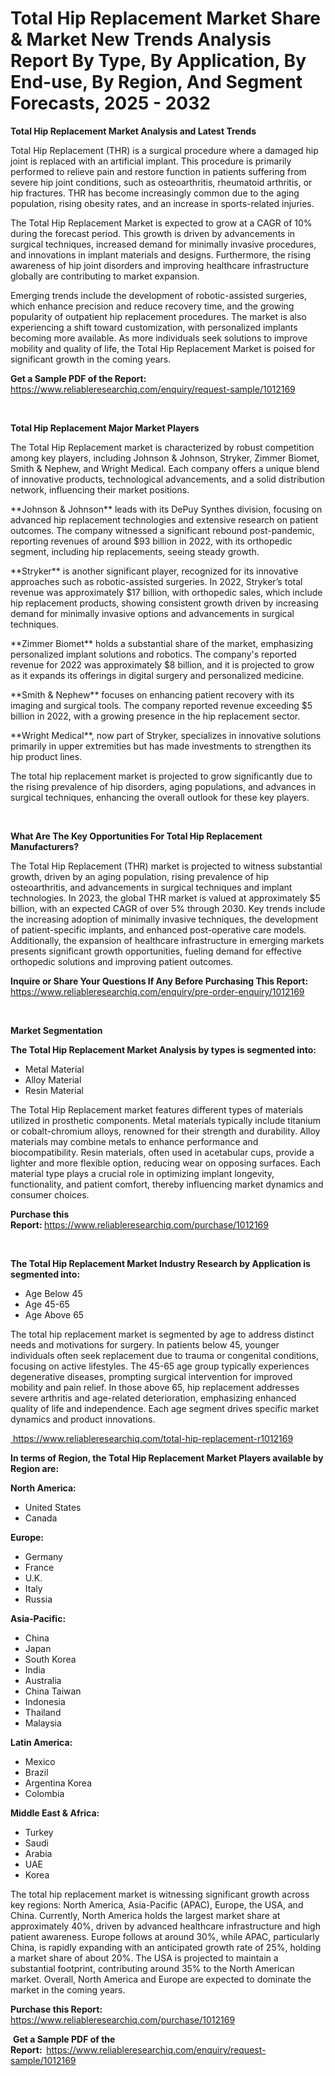 <p><h1>Total Hip Replacement Market Share & Market New Trends Analysis Report By Type, By Application, By End-use, By Region, And Segment Forecasts, 2025 - 2032</h1></p><p><strong>Total Hip Replacement Market Analysis and Latest Trends</strong></p>
<p><p>Total Hip Replacement (THR) is a surgical procedure where a damaged hip joint is replaced with an artificial implant. This procedure is primarily performed to relieve pain and restore function in patients suffering from severe hip joint conditions, such as osteoarthritis, rheumatoid arthritis, or hip fractures. THR has become increasingly common due to the aging population, rising obesity rates, and an increase in sports-related injuries.</p><p>The Total Hip Replacement Market is expected to grow at a CAGR of 10% during the forecast period. This growth is driven by advancements in surgical techniques, increased demand for minimally invasive procedures, and innovations in implant materials and designs. Furthermore, the rising awareness of hip joint disorders and improving healthcare infrastructure globally are contributing to market expansion. </p><p>Emerging trends include the development of robotic-assisted surgeries, which enhance precision and reduce recovery time, and the growing popularity of outpatient hip replacement procedures. The market is also experiencing a shift toward customization, with personalized implants becoming more available. As more individuals seek solutions to improve mobility and quality of life, the Total Hip Replacement Market is poised for significant growth in the coming years.</p></p>
<p><strong>Get a Sample PDF of the Report:&nbsp;</strong> <a href="https://www.reliableresearchiq.com/enquiry/request-sample/1012169?utm_campaign=3261&utm_medium=2&utm_source=Github&utm_content=ia&utm_term=16042025&utm_id=total-hip-replacement">https://www.reliableresearchiq.com/enquiry/request-sample/1012169</a></p>
<p>&nbsp;</p>
<p><strong>Total Hip Replacement Major Market Players</strong></p>
<p><p>The Total Hip Replacement market is characterized by robust competition among key players, including Johnson & Johnson, Stryker, Zimmer Biomet, Smith & Nephew, and Wright Medical. Each company offers a unique blend of innovative products, technological advancements, and a solid distribution network, influencing their market positions.</p><p>**Johnson & Johnson** leads with its DePuy Synthes division, focusing on advanced hip replacement technologies and extensive research on patient outcomes. The company witnessed a significant rebound post-pandemic, reporting revenues of around $93 billion in 2022, with its orthopedic segment, including hip replacements, seeing steady growth.</p><p>**Stryker** is another significant player, recognized for its innovative approaches such as robotic-assisted surgeries. In 2022, Stryker’s total revenue was approximately $17 billion, with orthopedic sales, which include hip replacement products, showing consistent growth driven by increasing demand for minimally invasive options and advancements in surgical techniques.</p><p>**Zimmer Biomet** holds a substantial share of the market, emphasizing personalized implant solutions and robotics. The company's reported revenue for 2022 was approximately $8 billion, and it is projected to grow as it expands its offerings in digital surgery and personalized medicine.</p><p>**Smith & Nephew** focuses on enhancing patient recovery with its imaging and surgical tools. The company reported revenue exceeding $5 billion in 2022, with a growing presence in the hip replacement sector.</p><p>**Wright Medical**, now part of Stryker, specializes in innovative solutions primarily in upper extremities but has made investments to strengthen its hip product lines.</p><p>The total hip replacement market is projected to grow significantly due to the rising prevalence of hip disorders, aging populations, and advances in surgical techniques, enhancing the overall outlook for these key players.</p></p>
<p>&nbsp;</p>
<p><strong>What Are The Key Opportunities For Total Hip Replacement Manufacturers?</strong></p>
<p><p>The Total Hip Replacement (THR) market is projected to witness substantial growth, driven by an aging population, rising prevalence of hip osteoarthritis, and advancements in surgical techniques and implant technologies. In 2023, the global THR market is valued at approximately $5 billion, with an expected CAGR of over 5% through 2030. Key trends include the increasing adoption of minimally invasive techniques, the development of patient-specific implants, and enhanced post-operative care models. Additionally, the expansion of healthcare infrastructure in emerging markets presents significant growth opportunities, fueling demand for effective orthopedic solutions and improving patient outcomes.</p></p>
<p><strong>Inquire or Share Your Questions If Any Before Purchasing This Report:</strong> <a href="https://www.reliableresearchiq.com/enquiry/pre-order-enquiry/1012169?utm_campaign=3261&utm_medium=2&utm_source=Github&utm_content=ia&utm_term=16042025&utm_id=total-hip-replacement">https://www.reliableresearchiq.com/enquiry/pre-order-enquiry/1012169</a></p>
<p>&nbsp;</p>
<p><strong>Market Segmentation</strong></p>
<p><strong>The Total Hip Replacement Market Analysis by types is segmented into:</strong></p>
<p><ul><li>Metal Material</li><li>Alloy Material</li><li>Resin Material</li></ul></p>
<p><p>The Total Hip Replacement market features different types of materials utilized in prosthetic components. Metal materials typically include titanium or cobalt-chromium alloys, renowned for their strength and durability. Alloy materials may combine metals to enhance performance and biocompatibility. Resin materials, often used in acetabular cups, provide a lighter and more flexible option, reducing wear on opposing surfaces. Each material type plays a crucial role in optimizing implant longevity, functionality, and patient comfort, thereby influencing market dynamics and consumer choices.</p></p>
<p><strong>Purchase this Report:&nbsp;</strong><a href="https://www.reliableresearchiq.com/purchase/1012169?utm_campaign=3261&utm_medium=2&utm_source=Github&utm_content=ia&utm_term=16042025&utm_id=total-hip-replacement">https://www.reliableresearchiq.com/purchase/1012169</a></p>
<p>&nbsp;</p>
<p><strong>The Total Hip Replacement Market Industry Research by Application is segmented into:</strong></p>
<p><ul><li>Age Below 45</li><li>Age 45-65</li><li>Age Above 65</li></ul></p>
<p><p>The total hip replacement market is segmented by age to address distinct needs and motivations for surgery. In patients below 45, younger individuals often seek replacement due to trauma or congenital conditions, focusing on active lifestyles. The 45-65 age group typically experiences degenerative diseases, prompting surgical intervention for improved mobility and pain relief. In those above 65, hip replacement addresses severe arthritis and age-related deterioration, emphasizing enhanced quality of life and independence. Each age segment drives specific market dynamics and product innovations.</p></p>
<p><a href="https://www.reliableresearchiq.com/total-hip-replacement-r1012169?utm_campaign=3261&utm_medium=2&utm_source=Github&utm_content=ia&utm_term=16042025&utm_id=total-hip-replacement">&nbsp;https://www.reliableresearchiq.com/total-hip-replacement-r1012169</a></p>
<p><strong>In terms of Region, the Total Hip Replacement Market Players available by Region are:</strong></p>
<p>
    <p> <strong> North America: </strong>
        <ul>
            <li>United States</li>
            <li>Canada</li>
        </ul>
        </p> 
    <p> <strong> Europe: </strong>
        <ul>
            <li>Germany</li>
            <li>France</li>
            <li>U.K.</li>
            <li>Italy</li>
            <li>Russia</li>
        </ul>
        </p> 
    <p> <strong> Asia-Pacific: </strong>
        <ul>
            <li>China</li>
            <li>Japan</li>
            <li>South Korea</li>
            <li>India</li>
            <li>Australia</li>
            <li>China Taiwan</li>
            <li>Indonesia</li>
            <li>Thailand</li>
            <li>Malaysia</li>
        </ul>
        </p> 
    <p> <strong> Latin America: </strong>
        <ul>
            <li>Mexico</li>
            <li>Brazil</li>
            <li>Argentina Korea</li>
            <li>Colombia</li>
        </ul>
        </p> 
    <p> <strong> Middle East & Africa: </strong>
        <ul>
            <li>Turkey</li>
            <li>Saudi</li>
            <li>Arabia</li>
            <li>UAE</li>
            <li>Korea</li>
        </ul>
    </p>
    </p>
<p><p>The total hip replacement market is witnessing significant growth across key regions: North America, Asia-Pacific (APAC), Europe, the USA, and China. Currently, North America holds the largest market share at approximately 40%, driven by advanced healthcare infrastructure and high patient awareness. Europe follows at around 30%, while APAC, particularly China, is rapidly expanding with an anticipated growth rate of 25%, holding a market share of about 20%. The USA is projected to maintain a substantial footprint, contributing around 35% to the North American market. Overall, North America and Europe are expected to dominate the market in the coming years.</p></p>
<p><strong>Purchase this Report: </strong><a href="https://www.reliableresearchiq.com/purchase/1012169?utm_campaign=3261&utm_medium=2&utm_source=Github&utm_content=ia&utm_term=16042025&utm_id=total-hip-replacement">https://www.reliableresearchiq.com/purchase/1012169</a></p>
<p>&nbsp;<strong>Get a Sample PDF of the Report:&nbsp;&nbsp;</strong><a href="https://www.reliableresearchiq.com/enquiry/request-sample/1012169?utm_campaign=3261&utm_medium=2&utm_source=Github&utm_content=ia&utm_term=16042025&utm_id=total-hip-replacement">https://www.reliableresearchiq.com/enquiry/request-sample/1012169</a></p>
<p><strong></strong></p>
<p><p></p><p></p><p></p></p>
